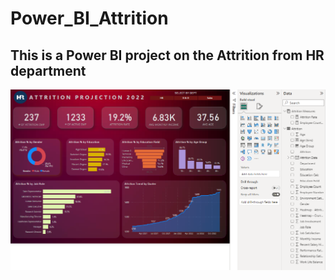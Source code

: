 # Power_BI_Attrition
## This is a Power BI project on the Attrition from HR department
![ETL Process via API](https://github.com/data-engineer-sk/Power_BI_Attrition/blob/main/Attrition.png)
